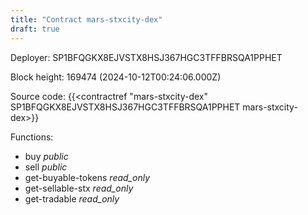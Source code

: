 ```yaml
---
title: "Contract mars-stxcity-dex"
draft: true
---
```

Deployer: SP1BFQGKX8EJVSTX8HSJ367HGC3TFFBRSQA1PPHET


 



Block height: 169474 (2024-10-12T00:24:06.000Z)

Source code: {{<contractref "mars-stxcity-dex" SP1BFQGKX8EJVSTX8HSJ367HGC3TFFBRSQA1PPHET mars-stxcity-dex>}}

Functions:

* buy _public_
* sell _public_
* get-buyable-tokens _read_only_
* get-sellable-stx _read_only_
* get-tradable _read_only_
